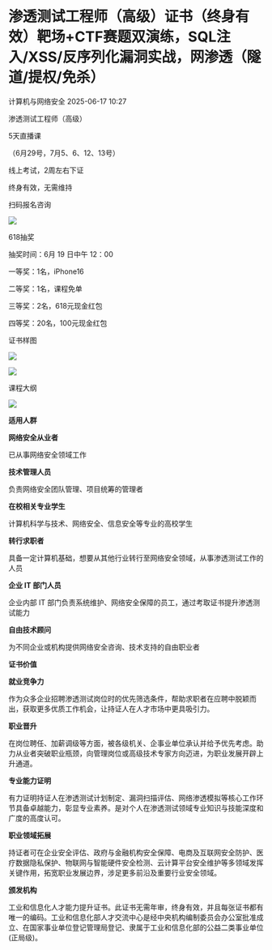 #  渗透测试工程师（高级）证书（终身有效）靶场+CTF赛题双演练，SQL注入/XSS/反序列化漏洞实战，网渗透（隧道/提权/免杀）  
 计算机与网络安全   2025-06-17 10:27  
  
渗透测试工程师（高级）  
  
5天直播课  
  
（6月29号，7月5、6、12、13号）  
  
线上考试，2周左右下证  
  
终身有效，无需维持  
  
扫码报名咨询  
  
![](https://mmbiz.qpic.cn/sz_mmbiz_jpg/VcRPEU1K2oet2hPwAVN5gmb1WmljvicsuJ26AhvyRZC67Ux3PKfawxUaShOqziaPd0u0EibxlWrzBv78mYbfvDqNQ/640?wx_fmt=jpeg&from=appmsg "")  
  
  
618抽奖  
  
  
抽奖时间：6月 19 日中午 12：00  
  
一等奖：1名，iPhone16  
  
二等奖：1名，课程免单  
  
三等奖：2名，618元现金红包  
  
四等奖：20名，100元现金红包  
  
  
证书样图  
  
![](https://mmbiz.qpic.cn/sz_mmbiz_jpg/VcRPEU1K2ofQHnY3Kxa4jSliawFAtrHB2hP0pL3B2XWxibWF0jrOD4gQ9aCiaRahOhyhLp5h2VJjOxDGJ7AwwH98w/640?wx_fmt=jpeg&from=appmsg "")  
  
![](https://mmbiz.qpic.cn/sz_mmbiz_jpg/VcRPEU1K2ofQHnY3Kxa4jSliawFAtrHB2EGtqzjbzIIGhsibqAa1AabQUkwqIqRmVcvn47zdTv1ym0pm7FgF7npw/640?wx_fmt=jpeg&from=appmsg "")  
  
  
课程大纲  
  
![](https://mmbiz.qpic.cn/sz_mmbiz_jpg/VcRPEU1K2ofQHnY3Kxa4jSliawFAtrHB21sMj2dyabibTFQEXDtWoic4miabp9QicCJ9BVFbcQOFypBlPq4hPleuhxQ/640?wx_fmt=jpeg&from=appmsg "")  
  
  
**适用人群**  
  
**网络安全从业者**  
  
已从事网络安全领域工作  
  
**技术管理人员**  
  
负责网络安全团队管理、项目统筹的管理者  
  
**在校相关专业学生**  
  
计算机科学与技术、网络安全、信息安全等专业的高校学生  
  
**转行求职者**  
  
具备一定计算机基础，想要从其他行业转行至网络安全领域，从事渗透测试工作的人员  
  
**企业 IT 部门人员**  
  
企业内部 IT 部门负责系统维护、网络安全保障的员工，通过考取证书提升渗透测试能力  
  
**自由技术顾问**  
  
为不同企业或机构提供网络安全咨询、技术支持的自由职业者  
  
**证书价值**  
  
**就业竞争力**  
  
作为众多企业招聘渗透测试岗位时的优先筛选条件，帮助求职者在应聘中脱颖而出，获取更多优质工作机会，让持证人在人才市场中更具吸引力。  
  
**职业晋升**  
  
在岗位聘任、加薪调级等方面，被各级机关、企事业单位承认并给予优先考虑。助力从业者突破职业瓶颈，向管理岗位或高级技术专家方向迈进，为职业发展开辟上升通道。  
  
**专业能力证明**  
  
有力证明持证人在渗透测试计划制定、漏洞扫描评估、网络渗透模拟等核心工作环节具备卓越能力，彰显专业素养。是对个人在渗透测试领域专业知识与技能深度和广度的高度认可。  
  
**职业领域拓展**  
  
持证者可在企业安全评估、政府与金融机构安全保障、电商及互联网安全防护、医疗数据隐私保护、物联网与智能硬件安全检测、云计算平台安全维护等多领域发挥关键作用，拓宽职业发展边界，涉足更多前沿及重要行业安全领域。  
  
**颁发机构**  
  
工业和信息化人才能力提升证书。此证书无需年审，终身有效，并且每张证书都有唯一的编码。工业和信息化部人才交流中心是经中央机构编制委员会办公室批准成立、在国家事业单位登记管理局登记、隶属于工业和信息化部的公益二类事业单位(正局级)。  
  
